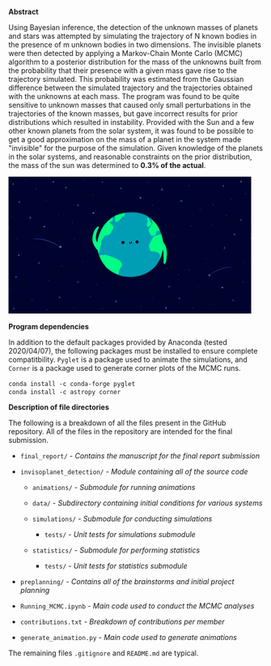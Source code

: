 __Abstract__

Using Bayesian inference, the detection of the unknown masses of planets and stars was attempted by simulating the trajectory of N known bodies in the presence of m unknown bodies in two dimensions. 
The invisible planets were then detected by applying a Markov-Chain Monte Carlo (MCMC) algorithm to a posterior distribution for the mass of the unknowns built from the probability that their presence with a given mass gave rise to the trajectory simulated. 
This probability was estimated from the Gaussian difference between the simulated trajectory and the trajectories obtained with the unknowns at each mass. 
The program was found to be quite sensitive to unknown masses that caused only small perturbations in the trajectories of the known masses, but gave incorrect results for prior distributions which resulted in instability. 
Provided with the Sun and a few other known planets from the solar system, it was found to be possible to get a good approximation on the mass of a planet in the system made "invisible" for the purpose of the simulation. 
Given knowledge of the planets in the solar systems, and reasonable constraints on the prior distribution, the mass of the sun was determined to **0.3% of the actual**.

![Alt Text](assets/cute_earth.gif)

__Program dependencies__

In addition to the default packages provided by Anaconda (tested 2020/04/07), the following packages must be installed to ensure complete compatitbility.
`Pyglet` is a package used to animate the simulations, and `Corner` is a package used to generate corner plots of the MCMC runs.

```
conda install -c conda-forge pyglet
conda install -c astropy corner
```

__Description of file directories__

The following is a breakdown of all the files present in the GitHub repository. 
All of the files in the repository are intended for the final submission.

+ `final_report/` - _Contains the manuscript for the final report submission_

+ `invisoplanet_detection/` - _Module containing all of the source code_

    + `animations/` - _Submodule for running animations_

    + `data/` - _Subdirectory containing initial conditions for various systems_

    + `simulations/` - _Submodule for conducting simulations_

        + `tests/` - _Unit tests for simulations submodule_

    + `statistics/` - _Submodule for performing statistics_

        + `tests/` - _Unit tests for statistics submodule_

+ `preplanning/` - _Contains all of the brainstorms and initial project planning_

+ `Running_MCMC.ipynb` - _Main code used to conduct the MCMC analyses_

+ `contributions.txt` - _Breakdown of contributions per member_

+ `generate_animation.py` - _Main code used to generate animations_

The remaining files `.gitignore` and `README.md` are typical.
